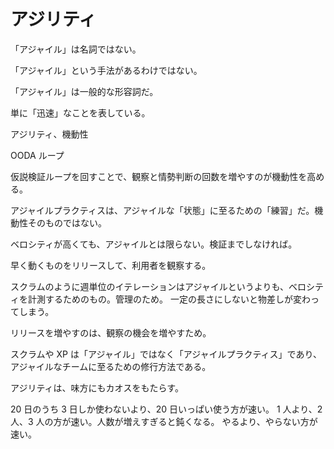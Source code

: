 # アジリティ

「アジャイル」は名詞ではない。

「アジャイル」という手法があるわけではない。

「アジャイル」は一般的な形容詞だ。

単に「迅速」なことを表している。

アジリティ、機動性

OODA ループ

仮説検証ループを回すことで、観察と情勢判断の回数を増やすのが機動性を高める。

アジャイルプラクティスは、アジャイルな「状態」に至るための「練習」だ。機動性そのものではない。

ベロシティが高くても、アジャイルとは限らない。検証までしなければ。

早く動くものをリリースして、利用者を観察する。

スクラムのように週単位のイテレーションはアジャイルというよりも、ベロシティを計測するためのもの。管理のため。
一定の長さにしないと物差しが変わってしまう。

リリースを増やすのは、観察の機会を増やすため。

スクラムや XP は「アジャイル」ではなく「アジャイルプラクティス」であり、アジャイルなチームに至るための修行方法である。

アジリティは、味方にもカオスをもたらす。

20 日のうち 3 日しか使わないより、20 日いっぱい使う方が速い。
1 人より、2 人、3 人の方が速い。人数が増えすぎると鈍くなる。
やるより、やらない方が速い。
